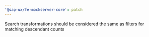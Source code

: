 ```yaml
---
'@sap-ux/fe-mockserver-core': patch
---
```


Search transformations should be considered the same as filters for matching descendant counts
